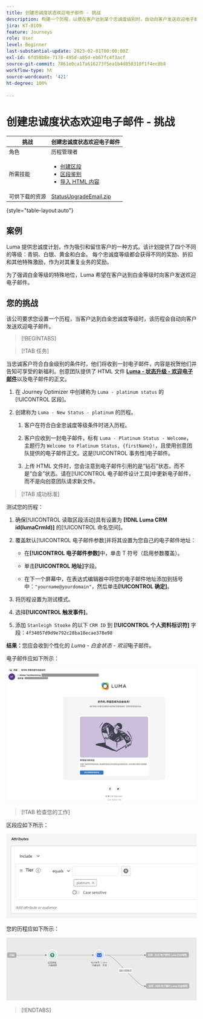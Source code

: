 ```yaml
---
title: 创建忠诚度状态欢迎电子邮件 - 挑战
description: 构建一个历程，以便在客户达到某个忠诚度级别时，自动向客户发送欢迎电子邮件。
jira: KT-8109
feature: Journeys
role: User
level: Beginner
last-substantial-update: 2023-02-01T00:00:00Z
exl-id: 6fd58b8e-7178-495d-a85d-eb67fc4f3acf
source-git-commit: 7861e0ca17a616273f5ea1b4d850310f1f4ec8b8
workflow-type: ht
source-wordcount: '421'
ht-degree: 100%

---
```


# 创建忠诚度状态欢迎电子邮件 - 挑战

| 挑战 | 创建忠诚度状态欢迎电子邮件 |
|---|---|
| 角色 | 历程管理者 |
| 所需技能 | <ul><li>[创建区段](https://experienceleague.adobe.com/docs/journey-optimizer-learn/tutorials/profiles-segments-subscriptions/create-segments.html?lang=zh-Hans)</li> <li>[区段鉴别](https://experienceleague.adobe.com/docs/journey-optimizer-learn/tutorials/create-journeys/use-case-read-segment-qualification.html?lang=zh-Hans)</li><li>[导入 HTML 内容](https://experienceleague.adobe.com/docs/journey-optimizer-learn/tutorials/email-channel/import-and-author-html-email-content.html?lang=zh-Hans)</li></ul> |
| 可供下载的资源 | [StatusUpgradeEmail.zip](/help/challenges/assets/email-assets/StatusUpgradeEmail.zip) |

{style="table-layout:auto"}

## 案例

Luma 提供忠诚度计划，作为吸引和留住客户的一种方式。该计划提供了四个不同的等级：青铜、白银、黄金和白金。 每个忠诚度等级都会获得不同的奖励、折扣和其他特殊激励，作为对其重复业务的奖励。

为了强调白金等级的特殊地位，Luma 希望在客户达到白金等级时向客户发送欢迎电子邮件。

## 您的挑战

该公司要求您设置一个历程，当客户达到白金忠诚度等级时，该历程会自动向客户发送欢迎电子邮件。

>[!BEGINTABS]

>[!TAB 任务]

当忠诚客户符合白金级别的条件时，他们将收到一封电子邮件，内容是祝贺他们并告知可享受的新福利。创意团队提供了 HTML 文件 **[Luma - 状态升级 - 欢迎电子邮件](/help/challenges/assets/email-assets/StatusUpgradeEmail.zip)**&#x200B;以及电子邮件的正文。

1. 在 Journey Optimizer 中创建称为 `Luma - platinum status` 的[!UICONTROL 区段]。

1. 创建称为 `Luma - New Status - platinum` 的历程。

   1. 客户在符合白金忠诚度等级条件时进入历程。

   1. 客户应收到一封电子邮件，标有 `Luma - Platinum Status - Welcome`，主题行为 `Welcome to Platinum Status, {firstName}!`，且使用创意团队提供的电子邮件正文。这是[!UICONTROL 事务性]电子邮件。

   1. 上传 HTML 文件时，您会注意到电子邮件引用的是“钻石”状态，而不是“白金”状态。请在[!UICONTROL 电子邮件设计工具]中更新电子邮件，而不是向创意团队请求新文件。

>[!TAB 成功标准]

测试您的历程：

1. 确保[!UICONTROL 读取区段活动]具有设置为 **[!DNL Luma CRM id(lumaCrmId)]** 的[!UICONTROL 命名空间]。

1. 覆盖默认[!UICONTROL 电子邮件参数]并将其设置为您自己的电子邮件地址：
   * 在&#x200B;**[!UICONTROL 电子邮件参数]**&#x200B;中，单击 T 符号（启用参数覆盖）。

   * 单击&#x200B;**[!UICONTROL 地址]**&#x200B;字段。

   * 在下一个屏幕中，在表达式编辑器中将您的电子邮件地址添加到括号中：`"yourname@yourdomain"`，然后单击&#x200B;**[!UICONTROL 确定]**。

1. 将历程设置为测试模式。

1. 选择&#x200B;**[!UICONTROL 触发事件]**。

1. 添加 `Stanleigh Stooke` 的以下 `CRM ID` 到 **[!UICONTROL 个人资料标识符]** 字段：`4f34057d9d9e792c28ba18ecae378e98`

**结果：**&#x200B;您应会收到个性化的 *Luma - 白金状态 - 欢迎*&#x200B;电子邮件。

电子邮件应如下所示：

![Luma - 状态升级 - 欢迎电子邮件](/help/challenges/assets/status-upgrade-welcome-email.png)

>[!TAB 检查您的工作]

区段应如下所示：

![Luma - 白金状态 - 区段](/help/challenges/assets/segment-luma-platinum-status.png)

您的历程应如下所示：

![platinum-status-upgrade-journey](/help/challenges/assets/journey-luma-status-upgrade.png)

>[!ENDTABS]
